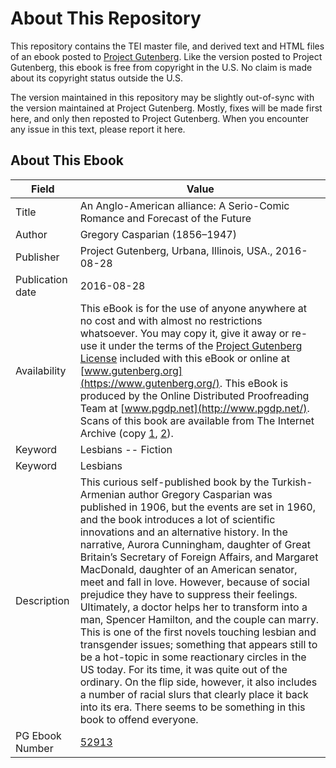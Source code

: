 # About This Repository

This repository contains the TEI master file, and derived text and HTML files of an ebook posted to [Project Gutenberg](https://www.gutenberg.org/). Like the version posted to Project Gutenberg, this ebook is free from copyright in the U.S. No claim is made about its copyright status outside the U.S.

The version maintained in this repository may be slightly out-of-sync with the version maintained at Project Gutenberg. Mostly, fixes will be made first here, and only then reposted to Project Gutenberg. When you encounter any issue in this text, please report it here.

## About This Ebook

| Field | Value |
| ----- | ----- |
| Title | An Anglo-American alliance: A Serio-Comic Romance and Forecast of the Future |
| Author | Gregory Casparian (1856–1947) |
| Publisher | Project Gutenberg, Urbana, Illinois, USA., 2016-08-28 |
| Publication date | 2016-08-28 |
| Availability | This eBook is for the use of anyone anywhere at no cost and with almost no restrictions whatsoever. You may copy it, give it away or re-use it under the terms of the [Project Gutenberg License](https://www.gutenberg.org/license) included with this eBook or online at [www.gutenberg.org](https://www.gutenberg.org/). This eBook is produced by the Online Distributed Proofreading Team at [www.pgdp.net](http://www.pgdp.net/). Scans of this book are available from The Internet Archive (copy [1](https://archive.org/details/anangloamerican00caspgoog), [2](https://archive.org/details/cu31924022315745)). |
| Keyword | Lesbians -- Fiction |
| Keyword | Lesbians |
| Description | This curious self-published book by the Turkish-Armenian author Gregory Casparian was published in 1906, but the events are set in 1960, and the book introduces a lot of scientific innovations and an alternative history. In the narrative, Aurora Cunningham, daughter of Great Britain’s Secretary of Foreign Affairs, and Margaret MacDonald, daughter of an American senator, meet and fall in love. However, because of social prejudice they have to suppress their feelings. Ultimately, a doctor helps her to transform into a man, Spencer Hamilton, and the couple can marry. This is one of the first novels touching lesbian and transgender issues; something that appears still to be a hot-topic in some reactionary circles in the US today. For its time, it was quite out of the ordinary. On the flip side, however, it also includes a number of racial slurs that clearly place it back into its era. There seems to be something in this book to offend everyone. |
| PG Ebook Number | [52913](https://www.gutenberg.org/ebooks/52913) |
